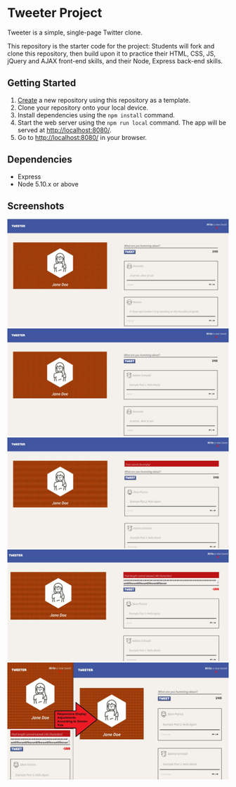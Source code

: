 # Tweeter Project

Tweeter is a simple, single-page Twitter clone.

This repository is the starter code for the project: Students will fork and clone this repository, then build upon it to practice their HTML, CSS, JS, jQuery and AJAX front-end skills, and their Node, Express back-end skills.

## Getting Started

1. [Create](https://docs.github.com/en/repositories/creating-and-managing-repositories/creating-a-repository-from-a-template) a new repository using this repository as a template.
2. Clone your repository onto your local device.
3. Install dependencies using the `npm install` command.
4. Start the web server using the `npm run local` command. The app will be served at <http://localhost:8080/>.
5. Go to <http://localhost:8080/> in your browser.

## Dependencies

- Express
- Node 5.10.x or above

## Screenshots

!["Screenshot of Main Page"](https://github.com/letsfighting/tweeterProject/blob/master/docs/Main.JPG?raw=true)
!["Screenshot of Post Success"](https://github.com/letsfighting/tweeterProject/blob/master/docs/Post%20Success%201.JPG?raw=true)
!["Screenshot of Character Post Length Restrictions: Cannot Be Blank"](https://github.com/letsfighting/tweeterProject/blob/master/docs/Post%20Cannot%20Be%20Empty.JPG?raw=true)
!["Screenshot of Character Post Length Restrictions: Cannot Exceed 140 Characters"](https://github.com/letsfighting/tweeterProject/blob/master/docs/Post%20Character%20Length%20Tracking.JPG?raw=true)
!["Screenshot of Responsive Display Adjustments"](https://github.com/letsfighting/tweeterProject/blob/master/docs/Responsive%20Design.jpg?raw=true)
